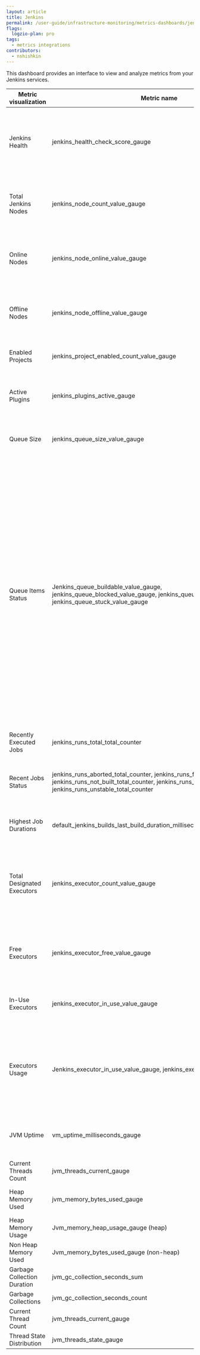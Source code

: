 ```yaml
---
layout: article
title: Jenkins
permalink: /user-guide/infrastructure-monitoring/metrics-dashboards/jenkins.html 
flags:
  logzio-plan: pro
tags:
  - metrics integrations
contributors:
  - nshishkin
---
```


This dashboard provides an interface to view and analyze metrics from your Jenkins services.

| Metric visualization        | Metric name                                                                                                                                                                                                | Description                                                                                                                                                                                                                                                                                                                                                                 |
| --------------------------- | ---------------------------------------------------------------------------------------------------------------------------------------------------------------------------------------------------------- | --------------------------------------------------------------------------------------------------------------------------------------------------------------------------------------------------------------------------------------------------------------------------------------------------------------------------------------------------------------------------- |
| Jenkins Health              | jenkins\_health\_check\_score\_gauge                                                                                                                                                                       | The ratio of health checks reporting success to the total number of health checks.                                                                                                                                                                                                                                                                                          |
| Total Jenkins Nodes         | jenkins\_node\_count\_value\_gauge                                                                                                                                                                         | The number of build nodes available to Jenkins, both on-line and off-line.                                                                                                                                                                                                                                                                                                  |
| Online Nodes                | jenkins\_node\_online\_value\_gauge                                                                                                                                                                        | The number of build nodes available to Jenkins and currently on-line.                                                                                                                                                                                                                                                                                                       |
| Offline Nodes | jenkins\_node\_offline\_value\_gauge                                                                                                                                                                       | The number of build nodes available to Jenkins but currently off-line.                                                                                                                                                                                                                                                                                                      |
| Enabled Projects | jenkins\_project\_enabled\_count\_value\_gauge  | Enabled projects of Freestyle type |
| Active Plugins | jenkins\_plugins\_active\_gauge                                                                                                                                                                            | The number of plugins in the Jenkins instance that started successfully.                                                                                                                                                                                                                                                                                                    |
| Queue Size                  | jenkins\_queue\_size\_value\_gauge                                                                                                                                                                         | The number of jobs that are in the Jenkins build queue.                                                                                                                                                                                                                                                                                                                     |
| Queue Items Status          | Jenkins\_queue\_buildable\_value\_gauge, jenkins\_queue\_blocked\_value\_gauge, jenkins\_queue\_pending\_value\_gauge, jenkins\_queue\_stuck\_value\_gauge                                                 | The number of jobs that are in the Jenkins build queue and currently in the blocked state, the number of jobs that are in the Jenkins build queue and currently in the blocked state, the number of jobs that are in the Jenkins build queue and currently in the blocked state, the number of jobs that are in the Jenkins build queue and currently in the blocked state. |
| Recently Executed Jobs      | jenkins\_runs\_total\_total\_counter                                                                                                                                                                       | Total count of executed jobs.                                                                                                                                                                                                                                                                                                                                               |
| Recent Jobs Status          | jenkins\_runs\_aborted\_total\_counter, jenkins\_runs\_failure\_total\_counter, jenkins\_runs\_not\_built\_total\_counter, jenkins\_runs\_success\_total\_counter, jenkins\_runs\_unstable\_total\_counter | Total counts of aborted, failed, not built, successful and unstable jobs.                                                                                                                                                                                                                                                                                                   |
| Highest Job Durations | default\_jenkins\_builds\_last\_build\_duration\_milliseconds\_gauge                                                                                                                                       | Duration of the last builds in milliseconds.                                                                                                                                                                                                                                                                                                                                |
| Total Designated Executors  | jenkins\_executor\_count\_value\_gauge                                                                                                                                                                     | The number of executors available to Jenkins. This corresponds to the sum of all the executors of all the on-line nodes.                                                                                                                                                                                                                                                    |
| Free Executors              | jenkins\_executor\_free\_value\_gauge                                                                                                                                                                      | The number of executors available to Jenkins that are not currently in use.                                                                                                                                                                                                                                                                                                 |
| In-Use Executors            | jenkins\_executor\_in\_use\_value\_gauge                                                                                                                                                                   | The number of executors available to Jenkins that are currently in use.                                                                                                                                                                                                                                                                                                     |
| Executors Usage  | Jenkins\_executor\_in\_use\_value\_gauge, jenkins\_executor\_count\_value\_gauge       | The number of executors available to Jenkins that are currently in use versus the number of executors available to Jenkins.     |
| JVM Uptime      | vm\_uptime\_milliseconds\_gauge                                                                                                                                                                            | The number of milliseconds since the Jenkins JVM started.                                                                                                                                                                                                                                                                                                                   |
| Current Threads Count | jvm\_threads\_current\_gauge                                                                                                                                                                               | Current threads count.                                                                                                                                                                                                                                                                                                                                                      |
| Heap Memory Used            | jvm\_memory\_bytes\_used\_gauge                                                                                                                                                                            | Heap memory used in bytes.                                                                                                                                                                                                                                                                                                                                                  |
| Heap Memory Usage | Jvm\_memory\_heap\_usage\_gauge (heap)                                                                                                                                                                     | Heap memory usage.                                                                                                                                                                                                                                                                                                                                                          |
| Non Heap Memory Used        | Jvm\_memory\_bytes\_used\_gauge (non-heap)                                                                                                                                                                 | Non heap memory usage.                                                                                                                                                                                                                                                                                                                                                      |
| Garbage Collection Duration | jvm\_gc\_collection\_seconds\_sum                                                                                                                                                                          | Garbage collection duration.                                                                                                                                                                                                                                                                                                                                                |
| Garbage Collections         | jvm\_gc\_collection\_seconds\_count                                                                                                                                                                        | Garbage collections.                                                                                                                                                                                                                                                                                                                                                        |
| Current Thread Count        | jvm\_threads\_current\_gauge                                                                                                                                                                               | Threads current.                                                                                                                                                                                                                                                                                                                                                            |
| Thread State Distribution   | jvm\_threads\_state\_gauge                                                                                                                                                                                 | Threads state.                                                                                                                                                                                                                                                                                                                                                              |
